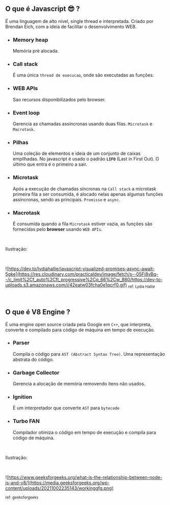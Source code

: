 ## O que é Javascript 😎 ?
É uma linguagem de alto nível, single thread e interpretada. Criado por Brendan Eich, com a ideia de facilitar o desenvolvimento WEB.
- ### Memory heap    
    Memória prè alocada.
- ### Call stack    
    É uma única ``thread de execucao``, onde são executadas as funções.
- ### WEB APIs    
    Sao recursos disponibilizados pelo browser.
- ### Event loop    
    Gerencia as chamadas assíncronas usando duas filas. ``Microtask`` e ``Macrotask``.
- ### Pilhas    
    Uma coleção de elementos e ideia de um conjunto de caixas empilhadas. No javascript é usado o padrão **``LIFO``** (Last in First Out). O último que entra é o primeiro a sair.
- ### Microtask    
    Após a execução de chamadas síncronas na ``Call stack`` a microtask primeira fila a ser consumida, é alocado nelas apenas algumas funções assíncronas, sendo as principais. ``Promisse`` e ``async``.
- ### Macrotask     
    É consumida quando a fila ``Microtask`` estiver vazia, as funções são fornecidas pelo **browser** usando ``WEB APIs``.

    
<br/>

Ilustração:

<br/>

![https://dev.to/lydiahallie/javascript-visualized-promises-async-await-5gke](https://res.cloudinary.com/practicaldev/image/fetch/s--05Fi8vBq--/c_limit%2Cf_auto%2Cfl_progressive%2Cq_66%2Cw_880/https://dev-to-uploads.s3.amazonaws.com/i/42eatw03fcha0e1qcrf0.gif)
<sub>ref: Lydia Hallie</sub>


<br/>


## O que é V8 Engine ?
É uma engine open source criada pela Google em ``C++``, que interpreta, converte e compilado para código de máquina em tempo de execução.

- ### Parser
    Compila o código para ``AST (Abstract Syntax Tree)``. Uma representação abstrata do código.
- ### Garbage Collector
    Gerencia a alocação de memória removendo itens não usados.
- ### Ignition
    È um interpretador que converte ``AST`` para ``bytecode``
- ### Turbo FAN 
    Compilador otimiza o código em tempo de execução e compila para código de máquina.

<br/>

Ilustração:

<br/>

![https://www.geeksforgeeks.org/what-is-the-relationship-between-node-js-and-v8/](https://media.geeksforgeeks.org/wp-content/uploads/20211002235143/workinggfg.png)

<sub>ref: geeksforgeeks</sub>
